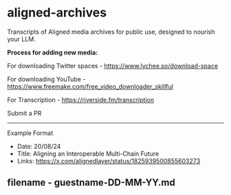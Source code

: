 # aligned-archives
Transcripts of Aligned media archives for public use, designed to nourish your LLM.

**Process for adding new media:**

For downloading Twitter spaces - https://www.lychee.so/download-space 

For downloading YouTube - https://www.freemake.com/free_video_downloader_skillful

For Transcription - https://riverside.fm/transcription 

Submit a PR

---

Example Format

- Date: 20/08/24
- Title: Aligning an Interoperable Multi-Chain Future
- Links: https://x.com/alignedlayer/status/1825939500855603273

filename - guestname-DD-MM-YY.md
---
